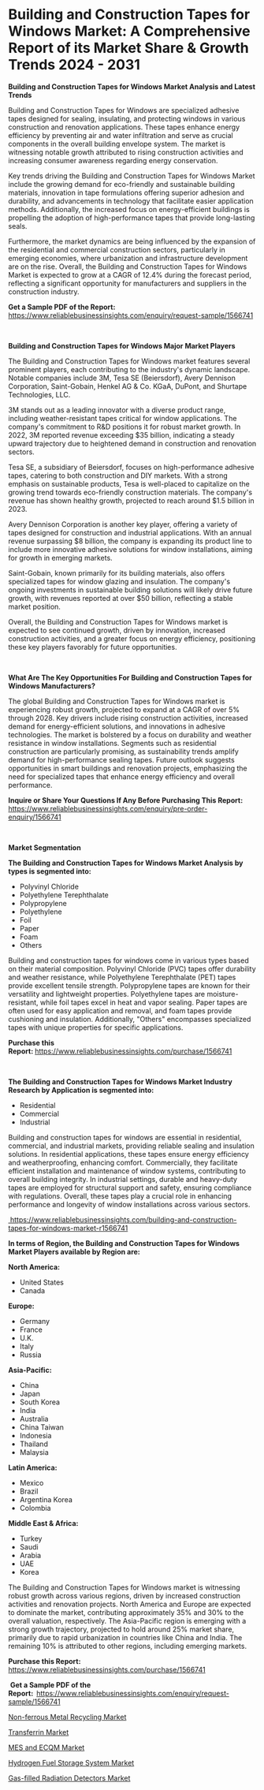 <p><h1>Building and Construction Tapes for Windows Market: A Comprehensive Report of its Market Share & Growth Trends 2024 - 2031</h1></p><p><strong>Building and Construction Tapes for Windows Market Analysis and Latest Trends</strong></p>
<p><p>Building and Construction Tapes for Windows are specialized adhesive tapes designed for sealing, insulating, and protecting windows in various construction and renovation applications. These tapes enhance energy efficiency by preventing air and water infiltration and serve as crucial components in the overall building envelope system. The market is witnessing notable growth attributed to rising construction activities and increasing consumer awareness regarding energy conservation.</p><p>Key trends driving the Building and Construction Tapes for Windows Market include the growing demand for eco-friendly and sustainable building materials, innovation in tape formulations offering superior adhesion and durability, and advancements in technology that facilitate easier application methods. Additionally, the increased focus on energy-efficient buildings is propelling the adoption of high-performance tapes that provide long-lasting seals.</p><p>Furthermore, the market dynamics are being influenced by the expansion of the residential and commercial construction sectors, particularly in emerging economies, where urbanization and infrastructure development are on the rise. Overall, the Building and Construction Tapes for Windows Market is expected to grow at a CAGR of 12.4% during the forecast period, reflecting a significant opportunity for manufacturers and suppliers in the construction industry.</p></p>
<p><strong>Get a Sample PDF of the Report:&nbsp;</strong> <a href="https://www.reliablebusinessinsights.com/enquiry/request-sample/1566741?utm_campaign=84&utm_medium=2&utm_source=Github&utm_content=ia&utm_term=02102024&utm_id=building-and-construction-tapes-for-windows">https://www.reliablebusinessinsights.com/enquiry/request-sample/1566741</a></p>
<p>&nbsp;</p>
<p><strong>Building and Construction Tapes for Windows Major Market Players</strong></p>
<p><p>The Building and Construction Tapes for Windows market features several prominent players, each contributing to the industry's dynamic landscape. Notable companies include 3M, Tesa SE (Beiersdorf), Avery Dennison Corporation, Saint-Gobain, Henkel AG & Co. KGaA, DuPont, and Shurtape Technologies, LLC.</p><p>3M stands out as a leading innovator with a diverse product range, including weather-resistant tapes critical for window applications. The company's commitment to R&D positions it for robust market growth. In 2022, 3M reported revenue exceeding $35 billion, indicating a steady upward trajectory due to heightened demand in construction and renovation sectors.</p><p>Tesa SE, a subsidiary of Beiersdorf, focuses on high-performance adhesive tapes, catering to both construction and DIY markets. With a strong emphasis on sustainable products, Tesa is well-placed to capitalize on the growing trend towards eco-friendly construction materials. The company's revenue has shown healthy growth, projected to reach around $1.5 billion in 2023.</p><p>Avery Dennison Corporation is another key player, offering a variety of tapes designed for construction and industrial applications. With an annual revenue surpassing $8 billion, the company is expanding its product line to include more innovative adhesive solutions for window installations, aiming for growth in emerging markets.</p><p>Saint-Gobain, known primarily for its building materials, also offers specialized tapes for window glazing and insulation. The company's ongoing investments in sustainable building solutions will likely drive future growth, with revenues reported at over $50 billion, reflecting a stable market position.</p><p>Overall, the Building and Construction Tapes for Windows market is expected to see continued growth, driven by innovation, increased construction activities, and a greater focus on energy efficiency, positioning these key players favorably for future opportunities.</p></p>
<p>&nbsp;</p>
<p><strong>What Are The Key Opportunities For Building and Construction Tapes for Windows Manufacturers?</strong></p>
<p><p>The global Building and Construction Tapes for Windows market is experiencing robust growth, projected to expand at a CAGR of over 5% through 2028. Key drivers include rising construction activities, increased demand for energy-efficient solutions, and innovations in adhesive technologies. The market is bolstered by a focus on durability and weather resistance in window installations. Segments such as residential construction are particularly promising, as sustainability trends amplify demand for high-performance sealing tapes. Future outlook suggests opportunities in smart buildings and renovation projects, emphasizing the need for specialized tapes that enhance energy efficiency and overall performance.</p></p>
<p><strong>Inquire or Share Your Questions If Any Before Purchasing This Report:</strong> <a href="https://www.reliablebusinessinsights.com/enquiry/pre-order-enquiry/1566741?utm_campaign=84&utm_medium=2&utm_source=Github&utm_content=ia&utm_term=02102024&utm_id=building-and-construction-tapes-for-windows">https://www.reliablebusinessinsights.com/enquiry/pre-order-enquiry/1566741</a></p>
<p>&nbsp;</p>
<p><strong>Market Segmentation</strong></p>
<p><strong>The Building and Construction Tapes for Windows Market Analysis by types is segmented into:</strong></p>
<p><ul><li>Polyvinyl Chloride</li><li>Polyethylene Terephthalate</li><li>Polypropylene</li><li>Polyethylene</li><li>Foil</li><li>Paper</li><li>Foam</li><li>Others</li></ul></p>
<p><p>Building and construction tapes for windows come in various types based on their material composition. Polyvinyl Chloride (PVC) tapes offer durability and weather resistance, while Polyethylene Terephthalate (PET) tapes provide excellent tensile strength. Polypropylene tapes are known for their versatility and lightweight properties. Polyethylene tapes are moisture-resistant, while foil tapes excel in heat and vapor sealing. Paper tapes are often used for easy application and removal, and foam tapes provide cushioning and insulation. Additionally, "Others" encompasses specialized tapes with unique properties for specific applications.</p></p>
<p><strong>Purchase this Report:&nbsp;</strong><a href="https://www.reliablebusinessinsights.com/purchase/1566741?utm_campaign=84&utm_medium=2&utm_source=Github&utm_content=ia&utm_term=02102024&utm_id=building-and-construction-tapes-for-windows">https://www.reliablebusinessinsights.com/purchase/1566741</a></p>
<p>&nbsp;</p>
<p><strong>The Building and Construction Tapes for Windows Market Industry Research by Application is segmented into:</strong></p>
<p><ul><li>Residential</li><li>Commercial</li><li>Industrial</li></ul></p>
<p><p>Building and construction tapes for windows are essential in residential, commercial, and industrial markets, providing reliable sealing and insulation solutions. In residential applications, these tapes ensure energy efficiency and weatherproofing, enhancing comfort. Commercially, they facilitate efficient installation and maintenance of window systems, contributing to overall building integrity. In industrial settings, durable and heavy-duty tapes are employed for structural support and safety, ensuring compliance with regulations. Overall, these tapes play a crucial role in enhancing performance and longevity of window installations across various sectors.</p></p>
<p><a href="https://www.reliablebusinessinsights.com/building-and-construction-tapes-for-windows-market-r1566741?utm_campaign=84&utm_medium=2&utm_source=Github&utm_content=ia&utm_term=02102024&utm_id=building-and-construction-tapes-for-windows">&nbsp;https://www.reliablebusinessinsights.com/building-and-construction-tapes-for-windows-market-r1566741</a></p>
<p><strong>In terms of Region, the Building and Construction Tapes for Windows Market Players available by Region are:</strong></p>
<p>
    <p> <strong> North America: </strong>
        <ul>
            <li>United States</li>
            <li>Canada</li>
        </ul>
        </p> 
    <p> <strong> Europe: </strong>
        <ul>
            <li>Germany</li>
            <li>France</li>
            <li>U.K.</li>
            <li>Italy</li>
            <li>Russia</li>
        </ul>
        </p> 
    <p> <strong> Asia-Pacific: </strong>
        <ul>
            <li>China</li>
            <li>Japan</li>
            <li>South Korea</li>
            <li>India</li>
            <li>Australia</li>
            <li>China Taiwan</li>
            <li>Indonesia</li>
            <li>Thailand</li>
            <li>Malaysia</li>
        </ul>
        </p> 
    <p> <strong> Latin America: </strong>
        <ul>
            <li>Mexico</li>
            <li>Brazil</li>
            <li>Argentina Korea</li>
            <li>Colombia</li>
        </ul>
        </p> 
    <p> <strong> Middle East & Africa: </strong>
        <ul>
            <li>Turkey</li>
            <li>Saudi</li>
            <li>Arabia</li>
            <li>UAE</li>
            <li>Korea</li>
        </ul>
    </p>
    </p>
<p><p>The Building and Construction Tapes for Windows market is witnessing robust growth across various regions, driven by increased construction activities and renovation projects. North America and Europe are expected to dominate the market, contributing approximately 35% and 30% to the overall valuation, respectively. The Asia-Pacific region is emerging with a strong growth trajectory, projected to hold around 25% market share, primarily due to rapid urbanization in countries like China and India. The remaining 10% is attributed to other regions, including emerging markets.</p></p>
<p><strong>Purchase this Report: </strong><a href="https://www.reliablebusinessinsights.com/purchase/1566741?utm_campaign=84&utm_medium=2&utm_source=Github&utm_content=ia&utm_term=02102024&utm_id=building-and-construction-tapes-for-windows">https://www.reliablebusinessinsights.com/purchase/1566741</a></p>
<p>&nbsp;<strong>Get a Sample PDF of the Report:&nbsp;&nbsp;</strong><a href="https://www.reliablebusinessinsights.com/enquiry/request-sample/1566741?utm_campaign=84&utm_medium=2&utm_source=Github&utm_content=ia&utm_term=02102024&utm_id=building-and-construction-tapes-for-windows">https://www.reliablebusinessinsights.com/enquiry/request-sample/1566741</a></p>
<p><strong></strong></p>
<p><p><a href="https://github.com/GRUBBSCHARLES/Market-Research-Report-List-1/blob/main/non-ferrous-metal-recycling-market.md?utm_campaign=84&utm_medium=2&utm_source=Github&utm_content=ia&utm_term=02102024&utm_id=building-and-construction-tapes-for-windows">Non-ferrous Metal Recycling Market</a></p><p><a href="https://www.linkedin.com/pulse/global-transferrin-market-share-growth-opportunities-size-growing-sklff?trackingId=TAx%2BLlDZQ1q%2BSQSvFhXrEQ%3D%3D&utm_campaign=84&utm_medium=2&utm_source=Github&utm_content=ia&utm_term=02102024&utm_id=building-and-construction-tapes-for-windows">Transferrin Market</a></p><p><a href="https://github.com/HaroldWalker405/Market-Research-Report-List-1/blob/main/mes-and-ecqm-market.md?utm_campaign=84&utm_medium=2&utm_source=Github&utm_content=ia&utm_term=02102024&utm_id=building-and-construction-tapes-for-windows">MES and ECQM Market</a></p><p><a href="https://issuu.com/reportprime-2/docs/hydrogen-fuel-storage-system-market_27c7084fab23a3?utm_campaign=84&utm_medium=2&utm_source=Github&utm_content=ia&utm_term=02102024&utm_id=building-and-construction-tapes-for-windows">Hydrogen Fuel Storage System Market</a></p><p><a href="https://issuu.com/reportprime-2/docs/gas-filled-radiation-detectors-mark_b29bb5fcb84c76?utm_campaign=84&utm_medium=2&utm_source=Github&utm_content=ia&utm_term=02102024&utm_id=building-and-construction-tapes-for-windows">Gas-filled Radiation Detectors Market</a></p></p>